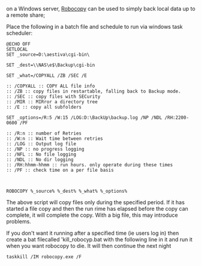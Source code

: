 on a Windows server,
[Robocopy](https://technet.microsoft.com/en-GB/library/cc733145.aspx)
can be used to simply back local data up to a remote share;

Place the following in a batch file and schedule to run via windows task
scheduler:

    @ECHO OFF
    SETLOCAL
    SET _source=D:\aestiva\cgi-bin\

    SET _dest=\\NAS\e$\Backup\cgi-bin

    SET _what=/COPYALL /ZB /SEC /E

    :: /COPYALL :: COPY ALL file info
    :: /ZB :: copy files in restartable, falling back to Backup mode.
    :: /SEC :: copy files with SECurity
    :: /MIR :: MIRror a directory tree
    :: /E :: copy all subfolders

    SET _options=/R:5 /W:15 /LOG:D:\BackUp\backup.log /NP /NDL /RH:2200-0600 /PF

    :: /R:n :: number of Retries
    :: /W:n :: Wait time between retries
    :: /LOG :: Output log file
    :: /NP :: no progress logging
    :: /NFL :: No file logging
    :: /NDL :: No dir logging
    :: /RH:hhmm-hhmm :: run hours. only operate during these times
    :: /PF :: check time on a per file basis



    ROBOCOPY %_source% %_dest% %_what% %_options%

The above script will copy files only during the specified period. If it
has started a file copy and then the run rime has elapsed before the
copy can complete, it will complete the copy. With a big file, this may
introduce problems.

If you don't want it running after a specified time (ie users log in)
then create a bat filecalled 'kill_robocyp.bat with the following line
in it and run it when you want robocopy to die. It will then continue
the next night

    taskkill /IM robocopy.exe /F